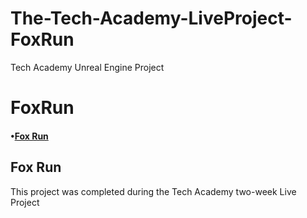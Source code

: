 # The-Tech-Academy-LiveProject-FoxRun
Tech Academy Unreal Engine Project


<h1>FoxRun</h1>

<h4>&bull;<a href=https://github.com/PsChris825/The-Tech-Academy-LiveProject-FoxRun/tree/main/FoxRun>Fox Run</a></h4>


<h2>Fox Run</h2>
<p>This project was completed during the Tech Academy two-week Live Project</p>



